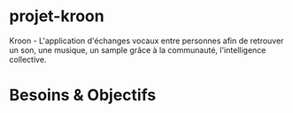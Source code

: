 # projet-kroon

Kroon - L'application d'échanges vocaux entre personnes afin de retrouver un son, une musique, un sample grâce à la communauté, l'intelligence collective.

# Besoins & Objectifs

